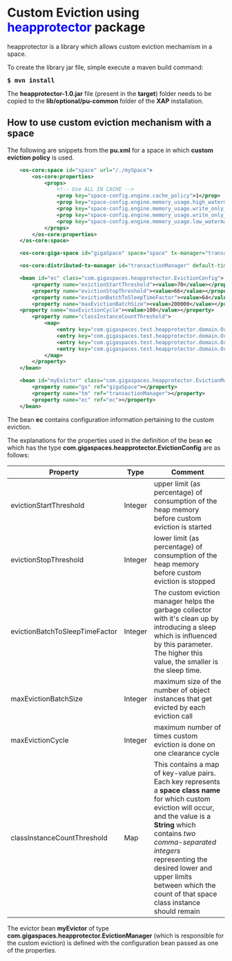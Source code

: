<h1>Custom Eviction using <font color='blue'>heapprotector</font> package</h1>

heapprotector is a library which allows custom eviction mechamism in a space.

To create the library jar file, simple execute a maven build command:

<pre>
<b>$ mvn install</b>
</pre>

The **heapprotector-1.0.jar** file (present in the **target**) folder needs to be copied to the **lib/optional/pu-common** folder of the **XAP** installation.

<h2>How to use custom eviction mechanism with a space</h2>

The following are snippets from the <b>pu.xml</b> for a space in which <b>custom eviction policy</b> is used.
```xml
	<os-core:space id="space" url="/./mySpace">
		<os-core:properties>
			<props>
				<!-- Use ALL IN CACHE -->
				<prop key="space-config.engine.cache_policy">1</prop>
				<prop key="space-config.engine.memory_usage.high_watermark_percentage">97</prop>
				<prop key="space-config.engine.memory_usage.write_only_block_percentage">96</prop>
				<prop key="space-config.engine.memory_usage.write_only_check_percentage">95</prop>
				<prop key="space-config.engine.memory_usage.low_watermark_percentage">94</prop>
			</props>
		</os-core:properties>
	</os-core:space>

	<os-core:giga-space id="gigaSpace" space="space" tx-manager="transactionManager"/>

	<os-core:distributed-tx-manager id="transactionManager" default-timeout="5000" />

	<bean id="ec" class="com.gigaspaces.heapprotector.EvictionConfig">
		<property name="evictionStartThreshold"><value>70</value></property>
		<property name="evictionStopThreshold"><value>66</value></property>
		<property name="evictionBatchToSleepTimeFactor"><value>64</value></property>
		<property name="maxEvictionBatchSize"><value>200000</value></property>
    <property name="maxEvictionCycle"><value>100</value></property>
		<property name="classInstanceCountThreshold">
			<map>
				<entry key="com.gigaspaces.test.heapprotector.domain.Order1" value="1200000,1300000"/>
				<entry key="com.gigaspaces.test.heapprotector.domain.Order2" value="1300000,1400000"/>
				<entry key="com.gigaspaces.test.heapprotector.domain.Order3" value="1000000,1100000"/>
				<entry key="com.gigaspaces.test.heapprotector.domain.Order4" value="900000,1000000"/>
			</map>
		</property>
	</bean>

	<bean id="myEvictor" class="com.gigaspaces.heapprotector.EvictionManager">
		<property name="gs" ref="gigaSpace"></property>
		<property name="tm" ref="transactionManager"></property>
		<property name="ec" ref="ec"></property>
	</bean>
```

The bean **ec** contains configuration information pertaining to the custom eviction.

The explanations for the properties used in the definition of the bean **ec** which has the type **com.gigaspaces.heapprotector.EvictionConfig** are as follows:

| Property | Type | Comment |
| -------- | ---- | ------- |
| evictionStartThreshold | Integer | upper limit (as percentage) of consumption of the heap memory before custom eviction is started |
| evictionStopThreshold | Integer | lower limit (as percentage) of consumption of the heap memory before custom eviction is stopped |
| evictionBatchToSleepTimeFactor | Integer | The custom eviction manager helps the garbage collector with it's clean up by introducing a sleep which is influenced by this parameter. The higher this value, the smaller is the sleep time. |
| maxEvictionBatchSize | Integer | maximum size of the number of object instances that get evicted by each eviction call |
| maxEvictionCycle | Integer | maximum number of times custom eviction is done on one clearance cycle |
| classInstanceCountThreshold | Map | This contains a map of key-value pairs. Each key represents a <b>space class name</b> for which custom eviction will occur, and the value is a <b>String</b> which contains <i>two comma-separated integers</i> representing the desired lower and upper limits between which the count of that space class instance should remain |

The evictor bean **myEvictor** of type **com.gigaspaces.heapprotector.EvictionManager** (which is responsible for the custom eviction) is defined with the configuration bean passed as one of the properties.






